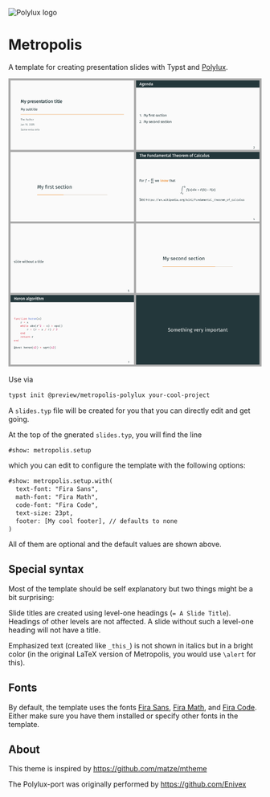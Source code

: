 ![Polylux logo](https://raw.githubusercontent.com/polylux-typ/polylux/ed1e70e74f2a525e80ace9144249c9537917731c/assets/polylux-logo.svg)

# Metropolis

A template for creating presentation slides with Typst and
[Polylux](https://github.com/polylux-typ/polylux/).

![thumbnail](thumbnail.png)


Use via
```sh
typst init @preview/metropolis-polylux your-cool-project
```

A `slides.typ` file will be created for you that you can directly edit and get
going.

At the top of the gnerated `slides.typ`, you will find the line
```typ
#show: metropolis.setup
```
which you can edit to configure the template with the following options:
```typ
#show: metropolis.setup.with(
  text-font: "Fira Sans",
  math-font: "Fira Math",
  code-font: "Fira Code",
  text-size: 23pt,
  footer: [My cool footer], // defaults to none
)
```
All of them are optional and the default values are shown above.

## Special syntax

Most of the template should be self explanatory but two things might be a bit
surprising:

Slide titles are created using level-one headings (`= A Slide Title`).
Headings of other levels are not affected.
A slide without such a level-one heading will not have a title.

Emphasized text (created like `_this_`) is not shown in italics but in a bright
color (in the original LaTeX version of Metropolis, you would use `\alert` for
this).

## Fonts

By default, the template uses the fonts
[Fira Sans](https://bboxtype.com/typefaces/FiraSans),
[Fira Math](https://github.com/firamath/firamath/releases),
and
[Fira Code](https://github.com/tonsky/FiraCode/releases).
Either make sure you have them installed or specify other fonts in the template.

## About

This theme is inspired by https://github.com/matze/mtheme

The Polylux-port was originally performed by https://github.com/Enivex


